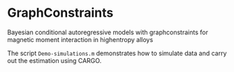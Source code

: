 # GraphConstraints
Bayesian conditional autoregressive models with graphconstraints for magnetic moment interaction in highentropy alloys

The script `Demo-simulations.m` demonstrates how to simulate data and carry out the estimation using CARGO. 
